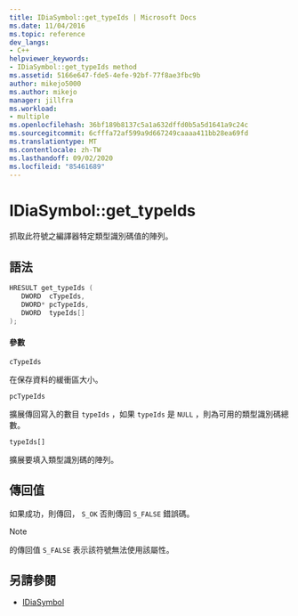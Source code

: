 ```yaml
---
title: IDiaSymbol::get_typeIds | Microsoft Docs
ms.date: 11/04/2016
ms.topic: reference
dev_langs:
- C++
helpviewer_keywords:
- IDiaSymbol::get_typeIds method
ms.assetid: 5166e647-fde5-4efe-92bf-77f8ae3fbc9b
author: mikejo5000
ms.author: mikejo
manager: jillfra
ms.workload:
- multiple
ms.openlocfilehash: 36bf189b8137c5a1a632dffd0b5a5d1641a9c24c
ms.sourcegitcommit: 6cfffa72af599a9d667249caaaa411bb28ea69fd
ms.translationtype: MT
ms.contentlocale: zh-TW
ms.lasthandoff: 09/02/2020
ms.locfileid: "85461689"
---
```

# <a name="idiasymbolget_typeids"></a>IDiaSymbol::get_typeIds
抓取此符號之編譯器特定類型識別碼值的陣列。

## <a name="syntax"></a>語法

```C++
HRESULT get_typeIds ( 
   DWORD  cTypeIds,
   DWORD* pcTypeIds,
   DWORD  typeIds[]
);
```

#### <a name="parameters"></a>參數
 `cTypeIds`

在保存資料的緩衝區大小。

 `pcTypeIds`

擴展傳回寫入的數目 `typeIds` ，如果 `typeIds` 是 `NULL` ，則為可用的類型識別碼總數。

 `typeIds[]`

擴展要填入類型識別碼的陣列。

## <a name="return-value"></a>傳回值
 如果成功，則傳回， `S_OK` 否則傳回 `S_FALSE` 錯誤碼。

> [!NOTE]
> 的傳回值 `S_FALSE` 表示該符號無法使用該屬性。

## <a name="see-also"></a>另請參閱
- [IDiaSymbol](../../debugger/debug-interface-access/idiasymbol.md)